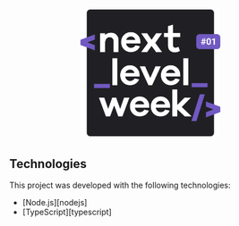 <h1 align="center">
    <img alt="NextLevelWeek" title="#NextLevelWeek" src=".github/logo.svg" width="250px" />
</h1>

## Technologies

This project was developed with the following technologies:

- [Node.js][nodejs]
- [TypeScript][typescript]